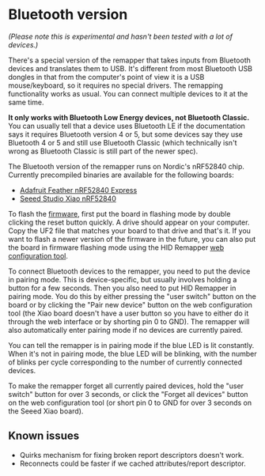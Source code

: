 # Bluetooth version

_(Please note this is experimental and hasn't been tested with a lot of devices.)_

There's a special version of the remapper that takes inputs from Bluetooth devices and translates them to USB. It's different from most Bluetooth USB dongles in that from the computer's point of view it is a USB mouse/keyboard, so it requires no special drivers. The remapping functionality works as usual. You can connect multiple devices to it at the same time.

**It only works with Bluetooth Low Energy devices, not Bluetooth Classic.** You can usually tell that a device uses Bluetooth LE if the documentation says it requires Bluetooth version 4 or 5, but some devices say they use Bluetooth 4 or 5 and still use Bluetooth Classic (which technically isn't wrong as Bluetooth Classic is still part of the newer spec).

The Bluetooth version of the remapper runs on Nordic's nRF52840 chip. Currently precompiled binaries are available for the following boards:

* [Adafruit Feather nRF52840 Express](https://www.adafruit.com/product/4062)
* [Seeed Studio Xiao nRF52840](https://www.seeedstudio.com/Seeed-XIAO-BLE-nRF52840-p-5201.html)

To flash the [firmware](firmware-bluetooth), first put the board in flashing mode by double clicking the reset button quickly. A drive should appear on your computer. Copy the UF2 file that matches your board to that drive and that's it. If you want to flash a newer version of the firmware in the future, you can also put the board in firmware flashing mode using the HID Remapper [web configuration tool](https://www.jfedor.org/hid-remapper-config/).

To connect Bluetooth devices to the remapper, you need to put the device in pairing mode. This is device-specific, but usually involves holding a button for a few seconds. Then you also need to put HID Remapper in pairing mode. You do this by either pressing the "user switch" button on the board or by clicking the "Pair new device" button on the web configuration tool (the Xiao board doesn't have a user button so you have to either do it through the web interface or by shorting pin 0 to GND). The remapper will also automatically enter pairing mode if no devices are currently paired.

You can tell the remapper is in pairing mode if the blue LED is lit constantly. When it's not in pairing mode, the blue LED will be blinking, with the number of blinks per cycle corresponding to the number of currently connected devices.

To make the remapper forget all currently paired devices, hold the "user switch" button for over 3 seconds, or click the "Forget all devices" button on the web configuration tool (or short pin 0 to GND for over 3 seconds on the Seeed Xiao board).

## Known issues

* Quirks mechanism for fixing broken report descriptors doesn't work.
* Reconnects could be faster if we cached attributes/report descriptor.
